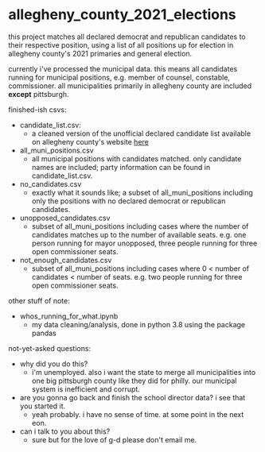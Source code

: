 # allegheny_county_2021_elections

this project matches all declared democrat and republican candidates to their respective position, using a list of all positions up for election in allegheny county's 2021 primaries and general election.

currently i've processed the municipal data. this means all candidates running for municipal positions, e.g. member of counsel, constable, commissioner. all municipalities primarily in allegheny county are included **except** pittsburgh.

finished-ish csvs:
+ candidate_list.csv:
  + a cleaned version of the unofficial declared candidate list available on allegheny county's website [here](https://www.alleghenycounty.us/elections/candidates.aspx)
+ all_muni_positions.csv
  + all municipal positions with candidates matched. only candidate names are included; party information can be found in candidate_list.csv.
+ no_candidates.csv
  + exactly what it sounds like; a subset of all_muni_positions including only the positions with no declared democrat or republican candidates. 
+ unopposed_candidates.csv
  + subset of all_muni_positions including cases where the number of candidates matches up to the number of available seats. e.g. one person running for mayor unopposed, three people running for three open commissioner seats.
+ not_enough_candidates.csv
  + subset of all_muni_positions including cases where 0 < number of candidates < number of seats. e.g. two people running for three open commissioner seats.

other stuff of note:
+ whos_running_for_what.ipynb
  + my data cleaning/analysis, done in python 3.8 using the package pandas

not-yet-asked questions:
+ why did you do this?
  + i'm unemployed. also i want the state to merge all municipalities into one big pittsburgh county like they did for philly. our municipal system is inefficient and corrupt.
+ are you gonna go back and finish the school director data? i see that you started it.
  + yeah probably. i have no sense of time. at some point in the next eon.
+ can i talk to you about this?
  + sure but for the love of g-d please don't email me. 
